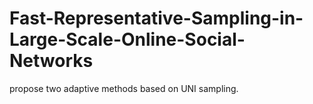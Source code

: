 # Fast-Representative-Sampling-in-Large-Scale-Online-Social-Networks
propose two adaptive methods based on UNI sampling.
